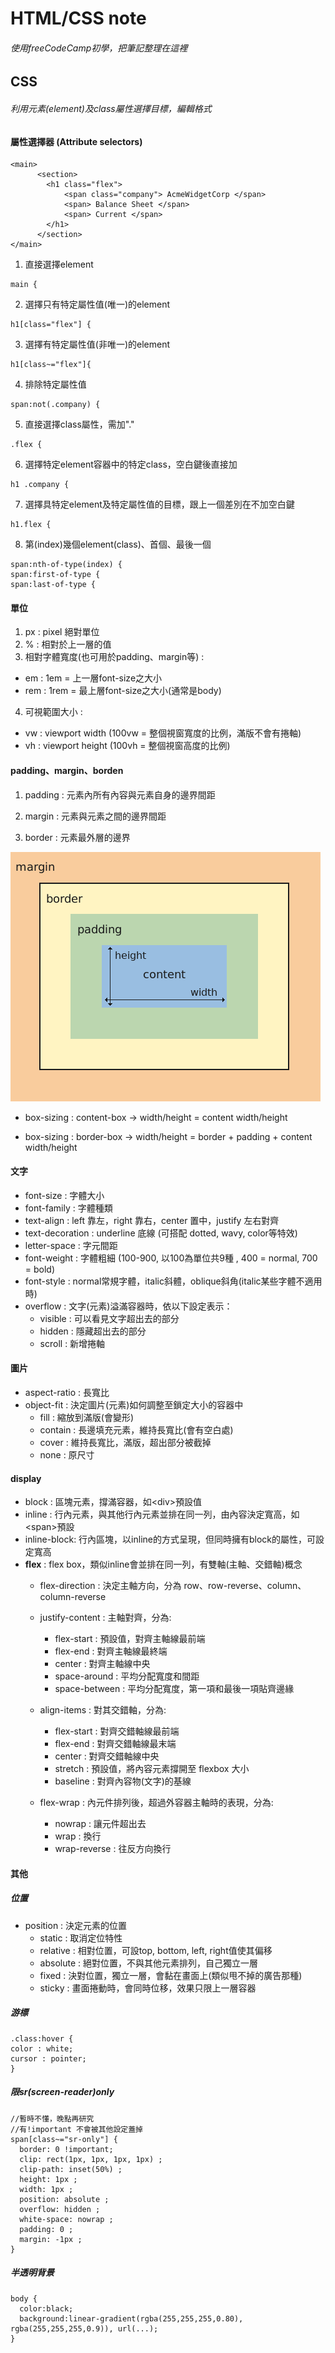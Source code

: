 # HTML/CSS note
###### 使用freeCodeCamp初學，把筆記整理在這裡
## CSS
###### 利用元素(element)及class屬性選擇目標，編輯格式

#### 屬性選擇器 (Attribute selectors)
```
<main>
      <section>
        <h1 class="flex">
            <span class="company"> AcmeWidgetCorp </span>
            <span> Balance Sheet </span>
            <span> Current </span>
        </h1>
      </section>
</main>
```
1. 直接選擇element
```
main {
```
2. 選擇只有特定屬性值(唯一)的element
```
h1[class="flex"] {
```
3. 選擇有特定屬性值(非唯一)的element
```
h1[class~="flex"]{
```
4. 排除特定屬性值
```
span:not(.company) {
```
5. 直接選擇class屬性，需加"."
```
.flex {
```
6. 選擇特定element容器中的特定class，空白鍵後直接加
```
h1 .company {
```
7. 選擇具特定element及特定屬性值的目標，跟上一個差別在不加空白鍵
```
h1.flex {
```
8. 第(index)幾個element(class)、首個、最後一個
```
span:nth-of-type(index) {
span:first-of-type {
span:last-of-type {
```

#### 單位

1. px : pixel 絕對單位
2. % : 相對於上一層的值
3. 相對字體寬度(也可用於padding、margin等) : 
* em : 1em = 上一層font-size之大小
* rem : 1rem = 最上層font-size之大小(通常是body)
4. 可視範圍大小 :
* vw : viewport width (100vw = 整個視窗寬度的比例，滿版不會有捲軸)
* vh : viewport height (100vh = 整個視窗高度的比例)
  
#### padding、margin、borden

1. padding : 元素內所有內容與元素自身的邊界間距

2. margin : 元素與元素之間的邊界間距

3. border : 元素最外層的邊界

![padding、margin、borden](https://raw.githubusercontent.com/Samuel-Fan/photo/main/123.png)

* box-sizing : content-box -> width/height = content width/height 

* box-sizing : border-box -> width/height = border + padding + content width/height

#### 文字

* font-size : 字體大小
* font-family : 字體種類
* text-align : left 靠左，right 靠右，center 置中，justify 左右對齊
* text-decoration : underline 底線 (可搭配 dotted, wavy, color等特效) 
* letter-space : 字元間距
* font-weight : 字體粗細 (100-900, 以100為單位共9種 , 400 = normal, 700 = bold)
* font-style : normal常規字體，italic斜體，oblique斜角(italic某些字體不適用時)
* overflow : 文字(元素)溢滿容器時，依以下設定表示：
  * visible : 可以看見文字超出去的部分
  * hidden : 隱藏超出去的部分
  * scroll : 新增捲軸
 
#### 圖片

* aspect-ratio : 長寬比
* object-fit : 決定圖片(元素)如何調整至鎖定大小的容器中
  * fill : 縮放到滿版(會變形)
  * contain : 長邊填充元素，維持長寬比(會有空白處)
  * cover : 維持長寬比，滿版，超出部分被截掉
  * none : 原尺寸

#### display 

* block : 區塊元素，撐滿容器，如\<div>預設值
* inline : 行內元素，與其他行內元素並排在同一列，由內容決定寬高，如\<span>預設
* inline-block: 行內區塊，以inline的方式呈現，但同時擁有block的屬性，可設定寬高
* **flex** : flex box，類似inline會並排在同一列，有雙軸(主軸、交錯軸)概念
  * flex-direction : 決定主軸方向，分為 row、row-reverse、column、column-reverse
  * justify-content : 主軸對齊，分為:
    
    * flex-start : 預設值，對齊主軸線最前端
    * flex-end : 對齊主軸線最終端
    * center : 對齊主軸線中央
    * space-around : 平均分配寬度和間距
    * space-between : 平均分配寬度，第一項和最後一項貼齊邊緣
      
  * align-items : 對其交錯軸，分為:
    * flex-start : 對齊交錯軸線最前端
    * flex-end : 對齊交錯軸線最末端
    * center : 對齊交錯軸線中央
    * stretch : 預設值，將內容元素撐開至 flexbox 大小
    * baseline : 對齊內容物(文字)的基線
   
  * flex-wrap : 內元件排列後，超過外容器主軸時的表現，分為:
    * nowrap : 讓元件超出去
    * wrap : 換行
    * wrap-reverse : 往反方向換行

#### 其他

##### 位置 
* position : 決定元素的位置
  * static : 取消定位特性
  * relative : 相對位置，可設top, bottom, left, right值使其偏移
  * absolute : 絕對位置，不與其他元素排列，自己獨立一層
  * fixed : 決對位置，獨立一層，會黏在畫面上(類似甩不掉的廣告那種)
  * sticky : 畫面捲動時，會同時位移，效果只限上一層容器

##### 游標
```
.class:hover {
color : white; 
cursor : pointer;
}
```
##### 限sr(screen-reader)only
```
//暫時不懂，晚點再研究
//有!important 不會被其他設定蓋掉
span[class~="sr-only"] {
  border: 0 !important;
  clip: rect(1px, 1px, 1px, 1px) ;
  clip-path: inset(50%) ;
  height: 1px ;
  width: 1px ;
  position: absolute ;
  overflow: hidden ;
  white-space: nowrap ;
  padding: 0 ;
  margin: -1px ;
}
```

##### 半透明背景
```
body {
  color:black;
  background:linear-gradient(rgba(255,255,255,0.80), rgba(255,255,255,0.9)), url(...);
}
```
